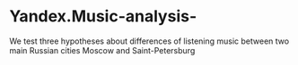 # Yandex.Music-analysis-
We test three hypotheses about differences of listening music between two main Russian cities Moscow and Saint-Petersburg 
